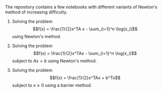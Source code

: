 The repository contains a few notebooks with different variants of Newton's method of increasing difficulty.

1. Solving the problem
$$f(x) = \frac{1}{2}x^TA x - \sum_{i=1}^n \log(x_i)$$
using Newton's method.

2.  Solving the problem
$$f(x) = \frac{1}{2}x^TAx - \sum_{i=1}^n \log(x_i)$$
subject to $Ax = b$
using Newton's method.

3.  Solving the problem
$$f(x) = \frac{1}{2}x^TAx + b^Tx$$
subject to $x \geq 0$
using a barrier method. 
